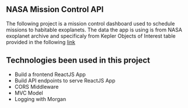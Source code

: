 ## NASA Mission Control API

The following project is a mission control dashboard used to schedule missions to habitable exoplanets. The data the app is using is from NASA exoplanet archive and specificaly from Kepler Objects of Interest table provided in the following [link](https://exoplanetarchive.ipac.caltech.edu/cgi-bin/TblView/nph-tblView?app=ExoTbls&config=cumulative)

## Technologies been used in this project

- Build a frontend ReactJS App
- Build API endpoints to serve ReactJS App
- CORS Middleware
- MVC Model
- Logging with Morgan
